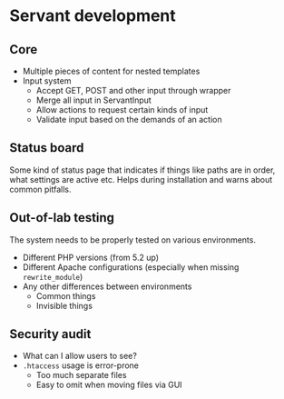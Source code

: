 
# Servant development

## Core

- Multiple pieces of content for nested templates
- Input system
	- Accept GET, POST and other input through wrapper
	- Merge all input in ServantInput
	- Allow actions to request certain kinds of input
	- Validate input based on the demands of an action



## Status board

Some kind of status page that indicates if things like paths are in order, what settings are active etc. Helps during installation and warns about common pitfalls.



## Out-of-lab testing

The system needs to be properly tested on various environments.

- Different PHP versions (from 5.2 up)
- Different Apache configurations (especially when missing `rewrite_module`)
- Any other differences between environments
	- Common things
	- Invisible things



## Security audit

- What can I allow users to see?
- `.htaccess` usage is error-prone
	- Too much separate files
	- Easy to omit when moving files via GUI
